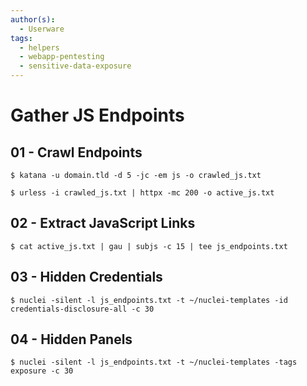 ```yaml
---
author(s):
  - Userware
tags:
  - helpers
  - webapp-pentesting
  - sensitive-data-exposure
---
```

# Gather JS Endpoints

## 01 - Crawl Endpoints

```
$ katana -u domain.tld -d 5 -jc -em js -o crawled_js.txt

$ urless -i crawled_js.txt | httpx -mc 200 -o active_js.txt
```

## 02 - Extract JavaScript Links

```
$ cat active_js.txt | gau | subjs -c 15 | tee js_endpoints.txt
```

## 03 - Hidden Credentials

```
$ nuclei -silent -l js_endpoints.txt -t ~/nuclei-templates -id credentials-disclosure-all -c 30
```

## 04 - Hidden Panels

```
$ nuclei -silent -l js_endpoints.txt -t ~/nuclei-templates -tags exposure -c 30
```
